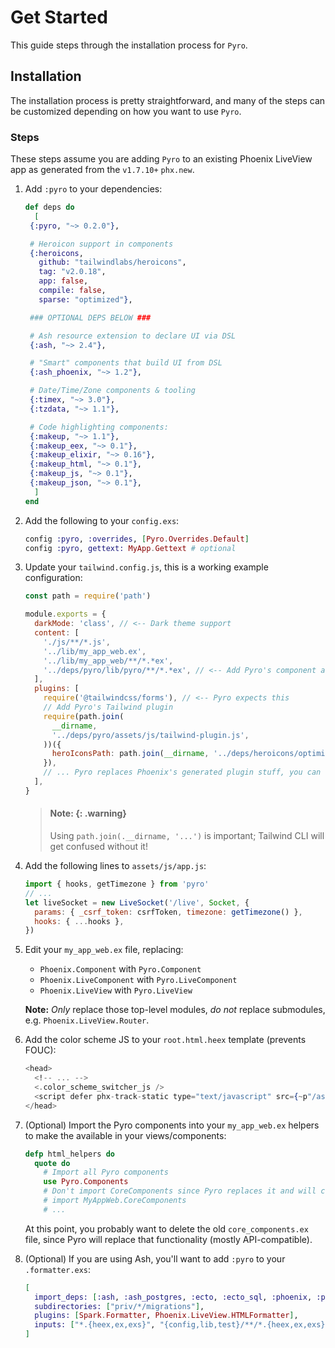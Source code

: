 # Get Started

This guide steps through the installation process for `Pyro`.

## Installation

The installation process is pretty straightforward, and many of the steps can be customized depending on how you want to use `Pyro`.

### Steps

These steps assume you are adding `Pyro` to an existing Phoenix LiveView app as generated from the `v1.7.10+` `phx.new`.

1. Add `:pyro` to your dependencies:

   ```elixir
   def deps do
     [
    {:pyro, "~> 0.2.0"},

    # Heroicon support in components
    {:heroicons,
      github: "tailwindlabs/heroicons",
      tag: "v2.0.18",
      app: false,
      compile: false,
      sparse: "optimized"},

    ### OPTIONAL DEPS BELOW ###

    # Ash resource extension to declare UI via DSL
    {:ash, "~> 2.4"},

    # "Smart" components that build UI from DSL
    {:ash_phoenix, "~> 1.2"},

    # Date/Time/Zone components & tooling
    {:timex, "~> 3.0"},
    {:tzdata, "~> 1.1"},

    # Code highlighting components:
    {:makeup, "~> 1.1"},
    {:makeup_eex, "~> 0.1"},
    {:makeup_elixir, "~> 0.16"},
    {:makeup_html, "~> 0.1"},
    {:makeup_js, "~> 0.1"},
    {:makeup_json, "~> 0.1"},
     ]
   end
   ```

2. Add the following to your `config.exs`:

   ```elixir
   config :pyro, :overrides, [Pyro.Overrides.Default]
   config :pyro, gettext: MyApp.Gettext # optional
   ```

3. Update your `tailwind.config.js`, this is a working example configuration:

   ```js
   const path = require('path')

   module.exports = {
     darkMode: 'class', // <-- Dark theme support
     content: [
       './js/**/*.js',
       '../lib/my_app_web.ex',
       '../lib/my_app_web/**/*.*ex',
       '../deps/pyro/lib/pyro/**/*.*ex', // <-- Add Pyro's component and overrides files
     ],
     plugins: [
       require('@tailwindcss/forms'), // <-- Pyro expects this
       // Add Pyro's Tailwind plugin
       require(path.join(
         __dirname,
         '../deps/pyro/assets/js/tailwind-plugin.js',
       ))({
         heroIconsPath: path.join(__dirname, '../deps/heroicons/optimized'),
       }),
       // ... Pyro replaces Phoenix's generated plugin stuff, you can delete it!
     ],
   }
   ```

   > #### Note: {: .warning}
   >
   > Using `path.join(.__dirname, '...')` is important; Tailwind CLI will get confused without it!

4. Add the following lines to `assets/js/app.js`:

   ```js
   import { hooks, getTimezone } from 'pyro'
   // ...
   let liveSocket = new LiveSocket('/live', Socket, {
     params: { _csrf_token: csrfToken, timezone: getTimezone() },
     hooks: { ...hooks },
   })
   ```

5. Edit your `my_app_web.ex` file, replacing:

   - `Phoenix.Component` with `Pyro.Component`
   - `Phoenix.LiveComponent` with `Pyro.LiveComponent`
   - `Phoenix.LiveView` with `Pyro.LiveView`

   **Note:** _Only_ replace those top-level modules, _do not_ replace submodules, e.g. `Phoenix.LiveView.Router`.

6. Add the color scheme JS to your `root.html.heex` template (prevents FOUC):

   ```heex
   <head>
     <!-- ... -->
     <.color_scheme_switcher_js />
     <script defer phx-track-static type="text/javascript" src={~p"/assets/app.js"}>
   </head>
   ```

7. (Optional) Import the Pyro components into your `my_app_web.ex` helpers to make the available in your views/components:

   ```elixir
   defp html_helpers do
     quote do
       # Import all Pyro components
       use Pyro.Components
       # Don't import CoreComponents since Pyro replaces it and will conflict
       # import MyAppWeb.CoreComponents
       # ...
   ```

   At this point, you probably want to delete the old `core_components.ex` file, since Pyro will replace that functionality (mostly API-compatible).

8. (Optional) If you are using Ash, you'll want to add `:pyro` to your `.formatter.exs`:

   ```elixir
   [
     import_deps: [:ash, :ash_postgres, :ecto, :ecto_sql, :phoenix, :pyro],
     subdirectories: ["priv/*/migrations"],
     plugins: [Spark.Formatter, Phoenix.LiveView.HTMLFormatter],
     inputs: ["*.{heex,ex,exs}", "{config,lib,test}/**/*.{heex,ex,exs}", "priv/*/seeds.exs"]
   ]
   ```
